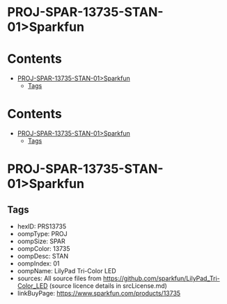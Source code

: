 
PROJ-SPAR-13735-STAN-01>Sparkfun
================================

Contents
========

* [PROJ-SPAR-13735-STAN-01>Sparkfun](#proj-spar-13735-stan-01sparkfun)
	* [Tags](#tags)

Contents
========

* [PROJ-SPAR-13735-STAN-01>Sparkfun](#proj-spar-13735-stan-01sparkfun)
	* [Tags](#tags)

# PROJ-SPAR-13735-STAN-01>Sparkfun

## Tags

- hexID: PRS13735
- oompType: PROJ
- oompSize: SPAR
- oompColor: 13735
- oompDesc: STAN
- oompIndex: 01
- oompName: LilyPad Tri-Color LED
- sources: All source files from https://github.com/sparkfun/LilyPad_Tri-Color_LED (source licence details in srcLicense.md)
- linkBuyPage: https://www.sparkfun.com/products/13735
